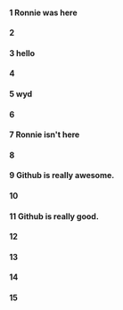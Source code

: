 #### 1 Ronnie was here
#### 2
#### 3 hello
#### 4
#### 5 wyd
#### 6
#### 7 Ronnie isn't here
#### 8
#### 9 Github is really awesome. 
#### 10
#### 11 Github is really good.
#### 12
#### 13
#### 14
#### 15